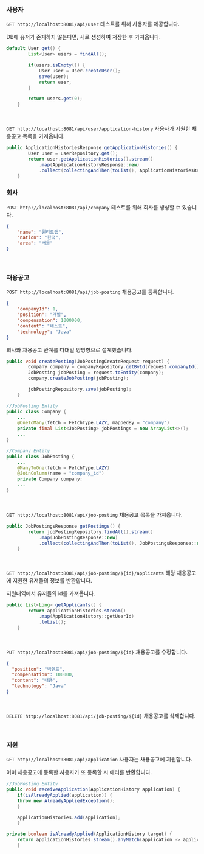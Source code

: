 ### 사용자
```GET http://localhost:8081/api/user``` 테스트를 위해 사용자를 제공합니다.

DB에 유저가 존재하지 않는다면, 새로 생성하여 저장한 후 가져옵니다.
```java
default User get() {
        List<User> users = findAll();

        if(users.isEmpty()) {
            User user = User.createUser();
            save(user);
            return user;
        }

        return users.get(0);
    }
```

<br>

```GET http://localhost:8081/api/user/application-history``` 사용자가 지원한 채용공고 목록을 가져옵니다.
```java
public ApplicationHistoriesResponse getApplicationHistories() {
        User user = userRepository.get();
        return user.getApplicationHistories().stream()
            .map(ApplicationHistoryResponse::new)
            .collect(collectingAndThen(toList(), ApplicationHistoriesResponse::new));
    }
```


### 회사
```POST http://localhost:8081/api/company``` 테스트를 위해 회사를 생성할 수 있습니다.
```json
{
    "name": "원티드랩",
    "nation": "한국",
    "area": "서울"
}
```

<br>

### 채용공고
```POST http://localhost:8081/api/job-posting``` 채용공고를 등록합니다.
```json
{
    "companyId": 1,
    "position": "개발",
    "compensation": 1000000,
    "content": "테스트",
    "technology": "Java"
}
```

회사와 채용공고 관계를 다대일 양방향으로 설계했습니다.
```java
public void createPosting(JobPostingCreateRequest request) {
        Company company = companyRepository.getById(request.companyId());
        JobPosting jobPosting = request.toEntity(company);
        company.createJobPosting(jobPosting);

        jobPostingRepository.save(jobPosting);
    }
```

```java
//JobPosting Entity
public class Company {
    ...
    @OneToMany(fetch = FetchType.LAZY, mappedBy = "company")
    private final List<JobPosting> jobPostings = new ArrayList<>();
    ...
}
```

```java
//Company Entity
public class JobPosting {
    ...
    @ManyToOne(fetch = FetchType.LAZY)
    @JoinColumn(name = "company_id")
    private Company company;
    ...
}
```

<br>

```GET http://localhost:8081/api/job-posting``` 채용공고 목록을 가져옵니다.
```java
public JobPostingsResponse getPostings() {
        return jobPostingRepository.findAll().stream()
            .map(JobPostingResponse::new)
            .collect(collectingAndThen(toList(), JobPostingsResponse::new));
    }
```

<br>

```GET http://localhost:8081/api/job-posting/${id}/applicants``` 해당 채용공고에 지원한 유저들의 정보를 반환합니다.

지원내역에서 유저들의 id를 가져옵니다.
```java
public List<Long> getApplicants() {
        return applicationHistories.stream()
            .map(ApplicationHistory::getUserId)
            .toList();
    }
```

<br>

```PUT http://localhost:8081/api/job-posting/${id}``` 채용공고를 수정합니다.
```json
{
  "position": "백엔드",
  "compensation": 100000,
  "content": "내용",
  "technology": "Java"
}
```

<br>

```DELETE http://localhost:8081/api/job-posting/${id}``` 채용공고를 삭제합니다.

<br>

### 지원
```GET http://localhost:8081/api/application``` 사용자는 채용공고에 지원합니다.

이미 채용공고에 등록한 사용자가 또 등록할 시 에러를 반환합니다.
```java
//JobPosting Entity
public void receiveApplication(ApplicationHistory application) {
    if(isAlreadyApplied(application)) {
    throw new AlreadyAppliedException();
    }

    applicationHistories.add(application);
    }

private boolean isAlreadyApplied(ApplicationHistory target) {
    return applicationHistories.stream().anyMatch(application -> application.getId().equals(target.getId()));
    }
```